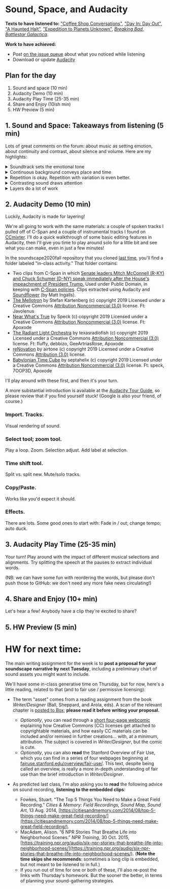 



# Sound, Space, and Audacity

**Texts to have listened to:** ["Coffee Shop Conversations"](http://dmap.pitt.edu/node/248), ["Day In: Day Out"](http://dmap.pitt.edu/node/177), ["A Haunted Halt"](http://dmap.pitt.edu/node/295), ["Expedition to Planets Unknown"](http://dmap.pitt.edu/node/178), _[Breaking Bad]({{site.github_url}}/assets/sound/bb-pilot-opening.mp3)_, _[Battlestar Galactica]({{site.github_url}}/assets/sound/bg-pilot-opening.mp3)_.

**Work to have achieved:**

* Post [on the issue queue]({{site.github.issues_url}}/4) about what you noticed while listening
* Download or update [Audacity](https://www.audacityteam.org/download/)

## Plan for the day

1. Sound and space (10 min)
2. Audacity Demo (10 min)
3. Audacity Play Time (25-35 min)
4. Share and Enjoy (10ish min)
5. HW Preview (5 min)
<!-- 6. Offline sketching (10 min) -- Move to lesson-05 for 2020fall -->


## 1. Sound and Space: Takeaways from listening (5 min)
<!-- Be sure to talk about layers within the clips: how might you group the sounds you heard? -->

Lots of great comments on the forum: about music as setting emotion, about continuity and contrast, about silence and volume. Here are my highlights:

<details><summary>Soundtrack sets the emotional tone</summary>
A fun example: an anxious arrival, <a href="https://www.instagram.com/p/BEZj3YMyAk_/">remastered</a> vs <a href="https://youtu.be/7WIw4IbIwG8?t=8">original</a>
</details>
<details><summary>Continuous background conveys place and time</summary>
Think of the hubbub of conversation in the coffee shop scene, or the road noise in Breaking Bad – but think also of the abrupt cuts in the background of "Day In: Day Out," which convey a jump from one place to another.
</details>
<details><summary>Repetition is okay. Repetition with variation is even better.</summary>
One definition of narrative is the interruption of a stable context – and the consequences of that interruption. When sounds recur, it creates a stable context. So we can break it.
</details>
<details><summary>Contrasting sound draws attention</summary>
Think of dripping sinks or broken glass – in contrast to continuous drones. Think also of how, in Battlestar Galactica, the prolonged ambient sound with no contrast makes it seem like nothing is happening.
</details>
<details><summary>Layers do a lot of work</summary>
Several people pointed out the way these things work best in concert with one another: ambient sound <em>plus</em> background music <em>plus</em> incidentals are what make it <strong>immersive</strong>.</details>



## 2. Audacity Demo (10 min)

Luckily, Audacity is made for layering!

We're all going to work with the same materials: a couple of spoken tracks I pulled off of C-Span and a couple of instrumental tracks I found on [CCmixter](http://dig.ccmixter.org/). I'll do a quick walkthrough of some basic editing features in Audacity, then I'll give you time to play around solo for a little bit and see what you can make, even in just a few minutes!

In the soundscape2020fall repository that you cloned [last time](lesson-03), you'll find a folder labeled "in-class activity." That folder contains:

* <div class="attribution-block">Two clips from C-Span in which <a href="https://www.c-span.org/video/?c4840911/senate-leaders-speak-house-impeaches-president-trump">Senate leaders Mitch McConnell (R-KY) and Chuck Schumer (D-NY) speak immediately after the House's impeachment of President Trump.</a> Used under Public Domain, in keeping with <a href="https://www.c-span.org/about/copyrightsAndLicensing/">C-Span policies</a>. Clips extracted using Audacity and <a href="https://github.com/mattingalls/Soundflower">Soundflower</a> (by Matt Ingalls).</div>

* <div class="attribution-block"><a href="http://dig.ccmixter.org/files/JeffSpeed68/60519">The Mellotron</a> by Stefan Kartenberg (c) copyright 2019 Licensed under a Creative Commons <a href="http://creativecommons.org/licenses/by-nc/3.0/">Attribution Noncommercial  (3.0)</a> license. Ft: Javolenus</div>

* <div class="attribution-block"><a href="http://dig.ccmixter.org/files/speck/60468">Near What's True</a> by Speck (c) copyright 2019 Licensed under a Creative Commons <a href="http://creativecommons.org/licenses/by-nc/3.0/">Attribution Noncommercial  (3.0)</a> license. Ft: Apoxode</div>

* <div class="attribution-block"><a href="http://dig.ccmixter.org/files/texasradiofish/60632">The Radiant Light Orchestra</a> by texasradiofish (c) copyright 2019 Licensed under a Creative Commons <a href="http://creativecommons.org/licenses/by-nc/3.0/">Attribution Noncommercial  (3.0)</a> license. Ft: fluffy, debbizo, GeeArtriasRose, Apoxode</div>

* <div class="attribution-block"><a href="http://dig.ccmixter.org/files/airtone/60674">reNovation</a> by airtone (c) copyright 2019 Licensed under a Creative Commons <a href="http://creativecommons.org/licenses/by/3.0/">Attribution (3.0)</a> license. </div>

* <div class="attribution-block"><a href="http://dig.ccmixter.org/files/septahelix/60779">Babylonian Time Cube</a> by septahelix (c) copyright 2019 Licensed under a Creative Commons <a href="http://creativecommons.org/licenses/by-nc/3.0/">Attribution Noncommercial  (3.0)</a> license. Ft: speck, 7OOP3D, Apoxode</div>

I'll play around with these first, and then it's your turn.

<div class="alert alert-info">
A more substantial introduction is available at the <a href="http://manual.audacityteam.org/man/audacity_tour_guide.html">Audacity Tour Guide</a>, so please review that if you find yourself stuck! (Google is also your friend, of course.)
</div>

### Import. Tracks.
Visual rendering of sound.

### Select tool; zoom tool.
Play a loop. Zoom. Selection adjust. Add label at selection.

### Time shift tool.
Split vs. split new. Mute/solo tracks.

### Copy/Paste.
Works like you'd expect it should.

### Effects.
There are lots. Some good ones to start with: Fade in / out; change tempo; auto duck.

## 3. Audacity Play Time (25-35 min)

Your turn! Play around with the impact of different musical selections and alignments. Try splitting the speech at the pauses to extract individual words.

(NB: we can have some fun with reordering the words, but please don't push those to GitHub: we don't need any more fake news circulating!)


## 4. Share and Enjoy (10+ min)

Let's hear a few! Anybody have a clip they're excited to share?

## 5. HW Preview (5 min)


# HW for next time:
<div class="alert alert-success">
The main writing assignment for the week is to <strong>post a proposal for your soundscape narrative by next Tuesday</strong>, including a preliminary chart of sound assets you might want to include.
</div>

We'll have some in-class generative time on Thursday, but for now, here's a little reading, related to that (and to fair use / permissive licensing):

* The term "asset" comes from a reading assignment from the book _Writer/Designer_ (Ball, Sheppard, and Arola, eds). A scan of the relevant chapter is <a title="not posted to preserve the limited distribution that helps justify my fair use claim (as does my colorless copy and the limited amount copied, relative to the book)" href="https://pitt.box.com/s/xovvpta4x2tq1cs9ywr61d2g1udka8m5
">posted to Box</a>; **please read it before writing your proposal.**
   - _Optionally_, you can read through a [short four-page webcomic](https://wiki.creativecommons.org/wiki/Howitworks_Comic1) explaining how Creative Commons (CC) licenses get attached to copyrightable materials, and how easily CC materials can be included and/or remixed in further creations... with, at a minimum, attribution. The subject is covered in _Writer/Designer_, but the comic is cute.
   - _Optionally_, you can also **read** the Stanford Overview of Fair Use, which you can find in a series of four webpages beginning at [fairuse.stanford.edu/overview/fair-use/](https://fairuse.stanford.edu/overview/fair-use/). This text, despite being called an overview, is really a more in-depth understanding of fair use than the brief introduction in _Writer/Designer_.

* As predicted last class, I'm also asking you to **read** the following advice on sound recording, **listening to the embedded clips**:
  - Fowkes, Stuart. “The Top 5 Things You Need to Make a Great Field Recording.” *Cities & Memory: Field Recordings, Sound Map, Sound Art*, 13 Aug. 2014, [https://citiesandmemory.com/2014/08/top-5-things-need-make-great-field-recording/](https://citiesandmemory.com/2014/08/top-5-things-need-make-great-field-recording/).
  - MacAdam, Alison. “6 NPR Stories That Breathe Life into Neighborhood Scenes.” *NPR Training*, 30 Oct. 2015, [https://training.npr.org/audio/six-npr-stories-that-breathe-life-into-neighborhood-scenes/](https://training.npr.org/audio/six-npr-stories-that-breathe-life-into-neighborhood-scenes/). (**Note the time skips she recommends**: sometimes a long clip is embedded, but not meant to be listened to in full.)
  - If you run out of time for one or both of these, I'll also re-post the links with Thursday's homework. But the sooner the better, in terms of planning your sound-gathering strategies.
